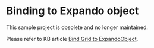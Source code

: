 # Binding to Expando object

This sample project is obsolete and no longer maintained.

Please refer to KB article [Bind Grid to ExpandoObject](https://docs.telerik.com/blazor-ui/knowledge-base/grid-binding-to-expando-object).
